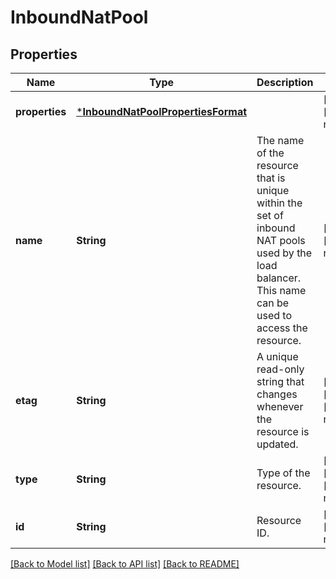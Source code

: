 # InboundNatPool


## Properties
Name | Type | Description | Notes
------------ | ------------- | ------------- | -------------
**properties** | [***InboundNatPoolPropertiesFormat**](InboundNatPoolPropertiesFormat.md) |  | [optional] [default to nothing]
**name** | **String** | The name of the resource that is unique within the set of inbound NAT pools used by the load balancer. This name can be used to access the resource. | [optional] [default to nothing]
**etag** | **String** | A unique read-only string that changes whenever the resource is updated. | [optional] [readonly] [default to nothing]
**type** | **String** | Type of the resource. | [optional] [readonly] [default to nothing]
**id** | **String** | Resource ID. | [optional] [default to nothing]


[[Back to Model list]](../README.md#models) [[Back to API list]](../README.md#api-endpoints) [[Back to README]](../README.md)


